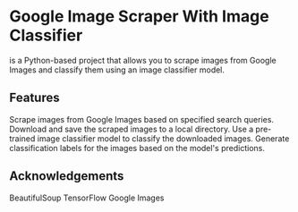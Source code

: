 # Google Image Scraper With Image Classifier
is a Python-based project that allows you to scrape images from Google Images and classify them using an image classifier model.

## Features
Scrape images from Google Images based on specified search queries.
Download and save the scraped images to a local directory.
Use a pre-trained image classifier model to classify the downloaded images.
Generate classification labels for the images based on the model's predictions.

## Acknowledgements
BeautifulSoup
TensorFlow
Google Images
